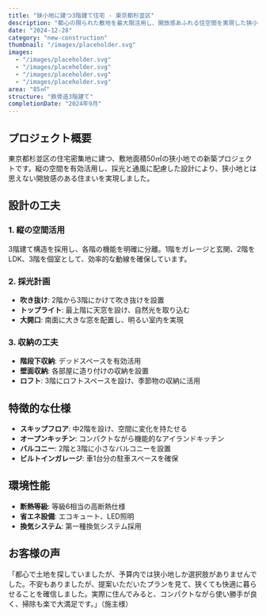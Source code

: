 ```yaml
---
title: "狭小地に建つ3階建て住宅 - 東京都杉並区"
description: "都心の限られた敷地を最大限活用し、開放感あふれる住空間を実現した狭小住宅の事例です。"
date: "2024-12-28"
category: "new-construction"
thumbnail: "/images/placeholder.svg"
images:
  - "/images/placeholder.svg"
  - "/images/placeholder.svg"
  - "/images/placeholder.svg"
  - "/images/placeholder.svg"
area: "85㎡"
structure: "鉄骨造3階建て"
completionDate: "2024年9月"
---
```


## プロジェクト概要

東京都杉並区の住宅密集地に建つ、敷地面積50㎡の狭小地での新築プロジェクトです。縦の空間を有効活用し、採光と通風に配慮した設計により、狭小地とは思えない開放感のある住まいを実現しました。

## 設計の工夫

### 1. 縦の空間活用

3階建て構造を採用し、各階の機能を明確に分離。1階をガレージと玄関、2階をLDK、3階を個室として、効率的な動線を確保しています。

### 2. 採光計画

- **吹き抜け**: 2階から3階にかけて吹き抜けを設置
- **トップライト**: 最上階に天窓を設け、自然光を取り込む
- **大開口**: 南面に大きな窓を配置し、明るい室内を実現

### 3. 収納の工夫

- **階段下収納**: デッドスペースを有効活用
- **壁面収納**: 各部屋に造り付けの収納を設置
- **ロフト**: 3階にロフトスペースを設け、季節物の収納に活用

## 特徴的な仕様

- **スキップフロア**: 中2階を設け、空間に変化を持たせる
- **オープンキッチン**: コンパクトながら機能的なアイランドキッチン
- **バルコニー**: 2階と3階に小さなバルコニーを設置
- **ビルトインガレージ**: 車1台分の駐車スペースを確保

## 環境性能

- **断熱等級**: 等級6相当の高断熱仕様
- **省エネ設備**: エコキュート、LED照明
- **換気システム**: 第一種換気システム採用

## お客様の声

「都心で土地を探していましたが、予算内では狭小地しか選択肢がありませんでした。不安もありましたが、提案いただいたプランを見て、狭くても快適に暮らせることを確信しました。実際に住んでみると、コンパクトながら使い勝手が良く、掃除も楽で大満足です。」（施主様）